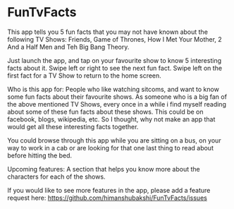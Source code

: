 # FunTvFacts

This app tells you 5 fun facts that you may not have known about the following TV Shows: Friends, Game of Thrones, How I  Met Your Mother, 2 And a Half Men and Teh Big Bang Theory.

Just launch the app, and tap on your favourite show to know 5 interesting facts about it.
Swipe left or right to see the next fun fact. Swipe left on the first fact for a TV Show to return to the home screen.

Who is this app for: People who like watching sitcoms, and want to know some fun facts about their favourite shows. As someone who is a big fan of the above mentioned TV Shows, every once in a while i find myself reading about some of these fun facts about these shows. This could be on facebook, blogs, wikipedia, etc. So I thought, why not make an app that would get all these interesting facts together.

You could browse through this app while you are sitting on a bus, on your way to work in a cab or are looking for that one last thing to read about before hitting the bed. 

Upcoming features: 
A section that helps you know more about the characters for each of the shows. 

If you would like to see more features in the app, please add a feature request here: https://github.com/himanshubakshi/FunTvFacts/issues

